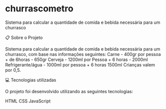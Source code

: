# churrascometro
Sistema para calcular a quantidade de comida e bebida necessária para um churrasco

📋 Sobre o Projeto

Sistema para calcular a quantidade de comida e bebida necessária para um churrasco,
com base nas informações seguintes:
Carne - 400gr por pessoa + de 6horas - 650gr
Cerveja - 1200ml por Pessoa + 6 horas - 2000ml
Refrigerante/água - 1000ml por pessoa + 6 horas 1500ml
Crianças valem por 0,5.

💻 Tecnologias utilizadas

O projeto foi desenvolvido utilizando as seguintes tecnologias:

HTML
CSS
JavaScript
